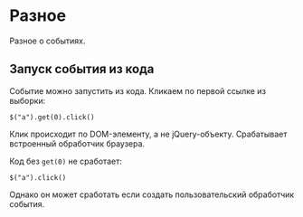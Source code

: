 # Разное
Разное о событиях.

## Запуск события из кода
Событие можно запустить из кода. Кликаем по первой ссылке из выборки: 

    $("a").get(0).click()

Клик происходит по DOM-элементу, а не jQuery-объекту. Срабатывает встроенный обработчик браузера.

Код без `get(0)` не сработает:

    $("a").click()

Однако он может сработать если создать пользовательский обработчик события.
